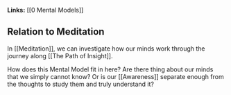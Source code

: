 **Links:** [[0 Mental Models]]



## Relation to Meditation
In [[Meditation]], we can investigate how our minds work through the journey along [[The Path of Insight]].

How does this Mental Model fit in here? Are there thing about our minds that we simply cannot know? Or is our [[Awareness]] separate enough from the thoughts to study them and truly understand it?
